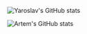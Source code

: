 ![Yaroslav's GitHub stats](https://github-readme-stats.vercel.app/api?username=yaroslavyadrov&show_icons=true&theme=merko)

![Artem's GitHub stats](https://github-readme-stats.vercel.app/api?username=artzmb&show_icons=true&theme=radical)
